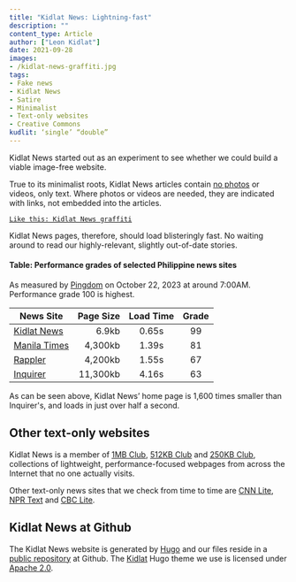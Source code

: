 ```yaml
---
title: "Kidlat News: Lightning-fast"
description: ""
content_type: Article
author: ["Leon Kidlat"]
date: 2021-09-28
images: 
- /kidlat-news-graffiti.jpg
tags:
- Fake news
- Kidlat News
- Satire
- Minimalist
- Text-only websites
- Creative Commons
kudlit: ‘single’ “double”
---
```

Kidlat News started out as an experiment to see whether we could build a viable image-free website.

True to its minimalist roots, Kidlat News articles contain [no photos](https://sjmulder.nl/en/textonly.html) or videos, only text. Where photos or videos are needed, they are indicated with links, not embedded into the articles.

[`Like this: Kidlat News graffiti`](/kidlat-news-graffiti.jpg)

Kidlat News pages, therefore, should load blisteringly fast. No waiting around to read our highly-relevant, slightly out-of-date stories.

#### Table: Performance grades of selected Philippine news sites

As measured by [Pingdom](https://tools.pingdom.com/) on October 22, 2023 at around 7:00AM. Performance grade 100 is highest.

| News Site | Page Size | Load Time | Grade |
| --- | ---:|:---:|:---:|
| [Kidlat News](https://kild.at/) | 6.9kb | 0.65s | 99 |
| [Manila Times](https://www.manilatimes.net/) | 4,300kb | 1.39s | 81 |
| [Rappler](https://www.rappler.com/) | 4,200kb | 1.55s | 67 |
| [Inquirer](https://www.inquirer.net/) | 11,300kb | 4.16s | 63 |

As can be seen above, Kidlat News’ home page is 1,600 times smaller than Inquirer's, and loads in just over half a second.

## Other text-only websites

Kidlat News is a member of [1MB Club](https://1mb.club/), [512KB Club](https://512kb.club/) and [250KB Club](https://250kb.club/), collections of lightweight, performance-focused webpages from across the Internet that no one actually visits.

Other text-only news sites that we check from time to time are [CNN Lite](https://lite.cnn.com), [NPR Text](https://text.npr.org/) and [CBC Lite](https://www.cbc.ca/lite/).

## Kidlat News at Github

The Kidlat News website is generated by [Hugo](https://gohugo.io/) and our files reside in a [public repository](https://github.com/kidlat2024/kidlatnews) at Github. The [Kidlat](https://github.com/kidlat2024/kidlat) Hugo theme we use is licensed under [Apache 2.0](https://github.com/kidlat2024/kidlat/blob/main/LICENSE).